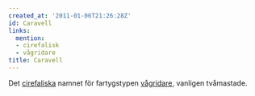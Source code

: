 ```yaml
---
created_at: '2011-01-06T21:26:28Z'
id: Caravell
links:
  mention:
  - cirefalisk
  - vågridare
title: Caravell
---
```


Det [cirefaliska] namnet för fartygstypen [vågridare], vanligen tvåmastade.

  [cirefaliska]: cirefalisk
  [vågridare]: vågridare
